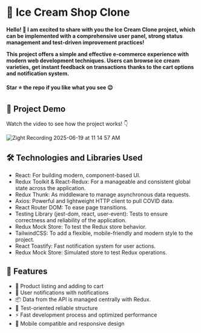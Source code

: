 <div><h1>🍦 Ice Cream Shop Clone</h1></div>
<h4>Hello! 🎉
I am excited to share with you the Ice Cream Clone project, which can be implemented with a comprehensive user panel, strong status management and test-driven improvement practices!

This project offers a simple and effective e-commerce experience with modern web development techniques. Users can browse ice cream varieties, get instant feedback on transactions thanks to the cart options and notification system.</h4>
<h4>Star ⭐ the repo if you like what you see 😉 </h4>
 <div>
 <h2>📸 Project Demo</h2>
 <p>Watch the video to see how the project works! 👇</p>
   

![Zight Recording 2025-06-19 at 11 14 57 AM](https://github.com/user-attachments/assets/6af8998c-1914-420d-bf39-8c911e8e3eb4)



<h2>🛠️ Technologies and Libraries Used</h2>
 <ul>
   <li>React: For building modern, component-based UI.</li>
   <li>Redux Toolkit & React-Redux: For a manageable and consistent global state across the application.</li>
   <li>Redux Thunk: As middleware to manage asynchronous data requests.</li>
   <li>Axios: Powerful and lightweight HTTP client to pull COVID data.</li>
   <li>React Router DOM: To ease page transitions.</li>
   <li>Testing Library (jest-dom, react, user-event): Tests to ensure correctness and reliability of the application.</li>
   <li>Redux Mock Store: To test the Redux store behavior.</li>
   <li>TailwindCSS: To add a flexible, mobile-friendly and modern style to the project.</li>
   <li>React Toastify: Fast notification system for user actions.</li>
   <li>Redux Mock Store: Simulated store to test Redux operations.</li>
 </ul>  
 
 <h2>🎨 Features</h2>
 <ul>
   <li>🛒 Product listing and adding to cart
</li>
   <li>🔔 User notifications with notifications</li>
   <li>📦 Data from the API is managed centrally with Redux.</li>
   <li>🧪 Test-oriented reliable structure</li>
   <li>⚡ Fast development process and optimized performance
</li>
 <li>🎨 Mobile compatible and responsive design</li>
 </ul> 
 
